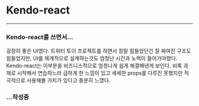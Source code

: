 # Kendo-react
---
### Kendo-react를 쓰면서...
굉장히 좋은 UI였다. 트위터 토이 프로젝트를 하면서 정말 힘들었던건 잘 짜여진 구조도 힘들었지만, UI를 체계적으로 설계하는것도 엄청난 시간과 노력이 들어가야했다. Kendo-react는 이부분을 비즈니스적으로 엄청나게 쉽게 해결해낸게 보인다.
비록 과제로 시작해서 연습하느라 급하게 한 느낌이 있고 세세한 props를 다루진 못했지만 적극적으로 사용해볼 가치가 있다고 충분히 느꼈다.

### ...작성중
